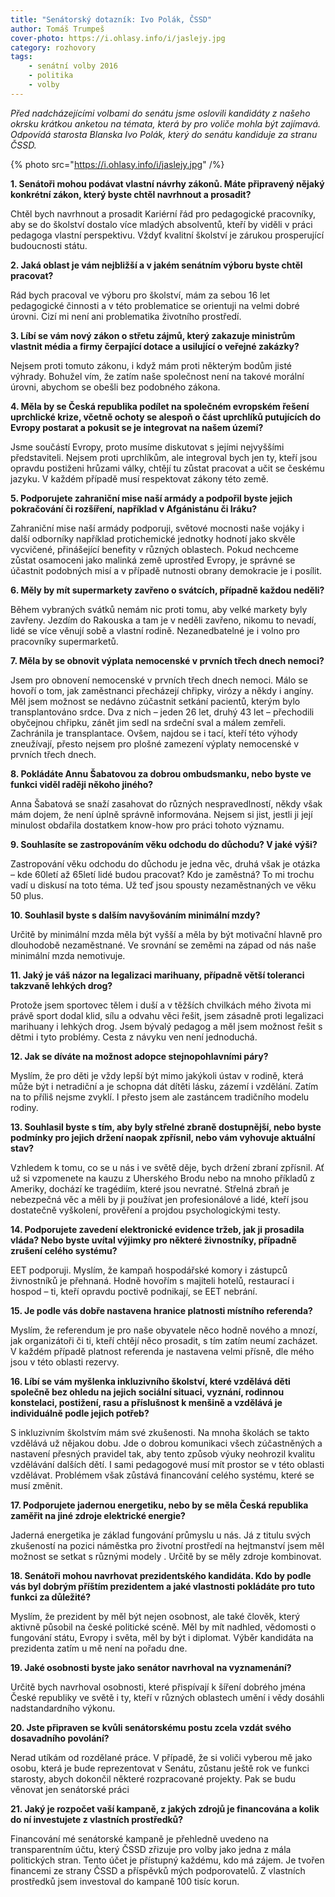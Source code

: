 ```yaml
---
title: "Senátorský dotazník: Ivo Polák, ČSSD"
author: Tomáš Trumpeš
cover-photo: https://i.ohlasy.info/i/jaslejy.jpg
category: rozhovory
tags:
    - senátní volby 2016
    - politika
    - volby
---
```


*Před nadcházejícími volbami do senátu jsme oslovili kandidáty z našeho okrsku krátkou anketou na témata, která by pro voliče mohla být zajímavá. Odpovídá starosta Blanska Ivo Polák, který do senátu kandiduje za stranu ČSSD.*

{% photo src="https://i.ohlasy.info/i/jaslejy.jpg" /%}

**1. Senátoři mohou podávat vlastní návrhy zákonů. Máte připravený nějaký konkrétní zákon, který byste chtěl navrhnout a prosadit?**

Chtěl bych navrhnout a prosadit Kariérní řád pro pedagogické pracovníky, aby se do školství dostalo více mladých absolventů, kteří by viděli v práci pedagoga vlastní perspektivu. Vždyť kvalitní školství je zárukou prosperující budoucnosti státu.

**2. Jaká oblast je vám nejbližší a v jakém senátním výboru byste chtěl pracovat?**

Rád bych pracoval ve výboru pro školství, mám za sebou 16 let pedagogické činnosti a v této problematice se orientuji na velmi dobré úrovni. Cizí mi není ani problematika životního prostředí.

**3. Líbí se vám nový zákon o střetu zájmů, který zakazuje ministrům vlastnit média a firmy čerpající dotace a usilující o veřejné zakázky?**

Nejsem proti tomuto zákonu, i když mám proti některým bodům jisté výhrady. Bohužel vím, že zatím naše společnost není na takové morální úrovni, abychom se obešli bez podobného zákona.

**4. Měla by se Česká republika podílet na společném evropském řešení uprchlické krize, včetně ochoty se alespoň o část uprchlíků putujících do Evropy postarat a pokusit se je integrovat na našem území?**

Jsme součástí Evropy, proto musíme diskutovat s jejími nejvyššími představiteli. Nejsem proti uprchlíkům, ale integroval bych jen ty, kteří jsou opravdu postiženi hrůzami války, chtějí tu zůstat pracovat a učit se českému jazyku. V každém případě musí respektovat zákony této země.

**5. Podporujete zahraniční mise naší armády a podpořil byste jejich pokračování či rozšíření, například v Afgánistánu či Iráku?**

Zahraniční mise naší armády podporuji, světové mocnosti naše vojáky i další odborníky například protichemické jednotky hodnotí jako skvěle vycvičené, přinášející benefity v různých oblastech. Pokud nechceme zůstat osamoceni jako malinká země uprostřed Evropy, je správné se účastnit podobných misí a v případě nutnosti obrany demokracie je i posílit.

**6. Měly by mít supermarkety zavřeno o svátcích, případně každou neděli?**

Během vybraných svátků nemám nic proti tomu, aby velké markety byly zavřeny. Jezdím do Rakouska a tam je v neděli zavřeno, nikomu to nevadí, lidé se více věnují sobě a vlastní rodině. Nezanedbatelné je i volno pro pracovníky supermarketů.

**7. Měla by se obnovit výplata nemocenské v prvních třech dnech nemoci?**

Jsem pro obnovení nemocenské v prvních třech dnech nemoci. Málo se hovoří o tom, jak zaměstnanci přecházejí chřipky, virózy a někdy i angíny. Měl jsem možnost se nedávno zúčastnit setkání pacientů, kterým bylo transplantováno srdce. Dva z nich – jeden 26 let, druhý 43 let – přechodili obyčejnou chřipku, zánět jim sedl na srdeční sval a málem zemřeli. Zachránila je transplantace. Ovšem, najdou se i tací, kteří této výhody zneužívají, přesto nejsem pro plošné zamezení výplaty nemocenské v prvních třech dnech.

**8. Pokládáte Annu Šabatovou za dobrou ombudsmanku, nebo byste ve funkci viděl raději někoho jiného?**

Anna Šabatová se snaží zasahovat do různých nespravedlností, někdy však mám dojem, že není úplně správně informována. Nejsem si jist, jestli ji její minulost obdařila dostatkem know-how pro práci tohoto významu.

**9. Souhlasíte se zastropováním věku odchodu do důchodu? V jaké výši?**

Zastropování věku odchodu do důchodu je jedna věc, druhá však je otázka – kde 60letí až 65letí lidé budou pracovat? Kdo je zaměstná? To mi trochu vadí u diskusí na toto téma. Už teď jsou spousty nezaměstnaných ve věku 50 plus.

**10. Souhlasil byste s dalším navyšováním minimální mzdy?**

Určitě by minimální mzda měla být vyšší a měla by být motivační hlavně pro dlouhodobě nezaměstnané. Ve srovnání se zeměmi na západ od nás naše minimální mzda nemotivuje.

**11. Jaký je váš názor na legalizaci marihuany, případně větší toleranci takzvaně lehkých drog?**

Protože jsem sportovec tělem i duší a v těžších chvilkách mého života mi právě sport dodal klid, sílu a odvahu věci řešit, jsem zásadně proti legalizaci marihuany i lehkých drog. Jsem bývalý pedagog a měl jsem možnost řešit s dětmi i tyto problémy. Cesta z návyku ven není jednoduchá.

**12. Jak se díváte na možnost adopce stejnopohlavními páry?**

Myslím, že pro děti je vždy lepší být mimo jakýkoli ústav v rodině, která může být i netradiční a je schopna dát dítěti lásku, zázemí i vzdělání. Zatím na to příliš nejsme zvyklí. I přesto jsem ale zastáncem tradičního modelu rodiny.

**13. Souhlasil byste s tím, aby byly střelné zbraně dostupnější, nebo byste podmínky pro jejich držení naopak zpřísnil, nebo vám vyhovuje aktuální stav?**

Vzhledem k tomu, co se u nás i ve světě děje, bych držení zbraní zpřísnil. Ať už si vzpomenete na kauzu z Uherského Brodu nebo na mnoho příkladů z Ameriky, dochází ke tragédiím, které jsou nevratné. Střelná zbraň je nebezpečná věc a měli by ji používat jen profesionálové a lidé, kteří jsou dostatečně vyškolení, prověření a projdou psychologickými testy.

**14. Podporujete zavedení elektronické evidence tržeb, jak ji prosadila vláda? Nebo byste uvítal výjimky pro některé živnostníky, případně zrušení celého systému?**

EET podporuji. Myslím, že kampaň hospodářské komory i zástupců živnostníků je přehnaná. Hodně hovořím s majiteli hotelů, restaurací i hospod – ti, kteří opravdu poctivě podnikají, se EET nebrání.

**15. Je podle vás dobře nastavena hranice platnosti místního referenda?**

Myslím, že referendum je pro naše obyvatele něco hodně nového a mnozí, jak organizátoři či ti, kteří chtějí něco prosadit, s tím zatím neumí zacházet. V každém případě platnost referenda je nastavena velmi přísně, dle mého jsou v této oblasti rezervy.

**16. Líbí se vám myšlenka inkluzivního školství, které vzdělává děti společně bez ohledu na jejich sociální situaci, vyznání, rodinnou konstelaci, postižení, rasu a příslušnost k menšině a vzdělává je individuálně podle jejich potřeb?**

S inkluzivním školstvím mám své zkušenosti. Na mnoha školách se takto vzdělává už nějakou dobu. Jde o dobrou komunikaci všech zúčastněných a nastavení přesných pravidel tak, aby tento způsob výuky neohrozil kvalitu vzdělávání dalších dětí. I sami pedagogové musí mít prostor se v této oblasti vzdělávat. Problémem však zůstává financování celého systému, které se musí změnit.

**17. Podporujete jadernou energetiku, nebo by se měla Česká republika zaměřit na jiné zdroje elektrické energie?**

Jaderná energetika je základ fungování průmyslu u nás. Já z titulu svých zkušeností na pozici náměstka pro životní prostředí na hejtmanství jsem měl možnost se setkat s různými modely . Určitě by se měly zdroje kombinovat.

**18. Senátoři mohou navrhovat prezidentského kandidáta. Kdo by podle vás byl dobrým příštím prezidentem a jaké vlastnosti pokládáte pro tuto funkci za důležité?**

Myslím, že prezident by měl být nejen osobnost, ale také člověk, který aktivně působil na české politické scéně. Měl by mít nadhled, vědomosti o fungování státu, Evropy i světa, měl by být i diplomat. Výběr kandidáta na prezidenta zatím u mě není na pořadu dne.

**19. Jaké osobnosti byste jako senátor navrhoval na vyznamenání?**

Určitě bych navrhoval osobnosti, které přispívají k šíření dobrého jména České republiky ve světě i ty, kteří v různých oblastech umění i vědy dosáhli nadstandardního výkonu.

**20. Jste připraven se kvůli senátorskému postu zcela vzdát svého dosavadního povolání?**

Nerad utíkám od rozdělané práce. V případě, že si voliči vyberou mě jako osobu, která je bude reprezentovat v Senátu, zůstanu ještě rok ve funkci starosty, abych dokončil některé rozpracované projekty. Pak se budu věnovat jen senátorské práci

**21. Jaký je rozpočet vaší kampaně, z jakých zdrojů je financována a kolik do ní investujete z vlastních prostředků?**

Financování mé senátorské kampaně je přehledně uvedeno na transparentním účtu, který ČSSD zřizuje pro volby jako jedna z mála politických stran. Tento účet je přístupný každému, kdo má zájem. Je tvořen financemi ze strany ČSSD a příspěvků mých podporovatelů. Z vlastních prostředků jsem investoval do kampaně 100 tisíc korun.
